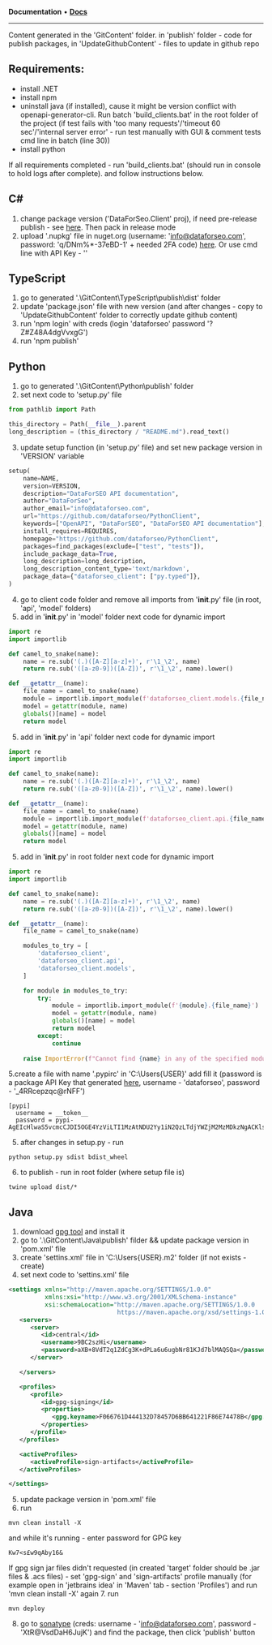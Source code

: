 **Documentation** • [**Docs**](globals.md)

***

Content generated in the 'GitContent' folder. in 'publish' folder - code for publish packages, in 'UpdateGithubContent' - files to update in github repo

## Requirements:
- install .NET
- install npm
- uninstall java (if installed), cause it might be version conflict with openapi-generator-cli. 
Run batch 'build_clients.bat' in the root folder of the project (if test fails with 'too many requests'/'timeout 60 sec'/'internal server error' - run test manually with GUI & comment tests cmd line in batch (line 30))
- install python

If all requirements completed - run 'build_clients.bat' (should run in console to hold logs after complete). and follow instructions below.

## C#
1. change package version ('DataForSeo.Client' proj), if need pre-release publish - see [here](https://learn.microsoft.com/en-us/nuget/create-packages/prerelease-packages). Then pack in release mode
2. upload '.nupkg' file in nuget.org (username: 'info@dataforseo.com', password: 'q/DNm%*-37eBD-1' + needed 2FA code) [here](https://www.nuget.org/packages/manage/upload). Or use cmd line with API Key - ''

## TypeScript
1. go to generated '.\GitContent\TypeScript\publish\dist' folder
2. update 'package.json' file with new version (and after changes - copy to 'UpdateGithubContent' folder to correctly update github content)
2. run 'npm login' with creds (login 'dataforseo' password '?Z#Z48A4dgVvxgG')
3. run 'npm publish'

## Python
1. go to generated '.\GitContent\Python\publish' folder
2. set next code to 'setup.py' file
```python
from pathlib import Path

this_directory = Path(__file__).parent
long_description = (this_directory / "README.md").read_text()
```
3. update setup function (in 'setup.py' file) and set new package version in 'VERSION' variable
```python
setup(
    name=NAME,
    version=VERSION,
    description="DataForSEO API documentation",
    author="DataForSeo",
    author_email="info@dataforseo.com",
    url="https://github.com/dataforseo/PythonClient",
    keywords=["OpenAPI", "DataForSEO", "DataForSEO API documentation"],
    install_requires=REQUIRES,
    homepage="https://github.com/dataforseo/PythonClient",
    packages=find_packages(exclude=["test", "tests"]),
    include_package_data=True,
    long_description=long_description,
    long_description_content_type='text/markdown',
    package_data={"dataforseo_client": ["py.typed"]},
)
```
4. go to client code folder and remove all imports from '__init__.py' file (in root, 'api', 'model' folders)
5. add in '__init__.py' in 'model' folder next code for dynamic import
```python
import re
import importlib

def camel_to_snake(name):
    name = re.sub('(.)([A-Z][a-z]+)', r'\1_\2', name)
    return re.sub('([a-z0-9])([A-Z])', r'\1_\2', name).lower()

def __getattr__(name):
    file_name = camel_to_snake(name)
    module = importlib.import_module(f'dataforseo_client.models.{file_name}')
    model = getattr(module, name)
    globals()[name] = model
    return model
```

5. add in '__init__.py' in 'api' folder next code for dynamic import
```python
import re
import importlib

def camel_to_snake(name):
    name = re.sub('(.)([A-Z][a-z]+)', r'\1_\2', name)
    return re.sub('([a-z0-9])([A-Z])', r'\1_\2', name).lower()

def __getattr__(name):
    file_name = camel_to_snake(name)
    module = importlib.import_module(f'dataforseo_client.api.{file_name}')
    model = getattr(module, name)
    globals()[name] = model
    return model
```

5. add in '__init__.py' in root folder next code for dynamic import
```python
import re
import importlib

def camel_to_snake(name):
    name = re.sub('(.)([A-Z][a-z]+)', r'\1_\2', name)
    return re.sub('([a-z0-9])([A-Z])', r'\1_\2', name).lower()

def __getattr__(name):
    file_name = camel_to_snake(name)

    modules_to_try = [
        'dataforseo_client',
        'dataforseo_client.api',
        'dataforseo_client.models',
    ]

    for module in modules_to_try:
        try:
            module = importlib.import_module(f'{module}.{file_name}')
            model = getattr(module, name)
            globals()[name] = model
            return model
        except:
            continue
    
    raise ImportError(f"Cannot find {name} in any of the specified modules")
```

5.create a file with name '.pypirc' in 'C:\Users{USER}\'
   add fill it (password is a package API Key that generated [here](https://pypi.org/manage/account/), username - 'dataforseo', password - '_4RRcepzqc@rNFF')
```
[pypi]
  username = __token__
  password = pypi-AgEIcHlwaS5vcmcCJDI5OGE4YzViLTI1MzAtNDU2Yy1iN2QzLTdjYWZjM2MzMDkzNgACKlszLCJhMjM0YzIyOS0wMTE5LTQ2NGItYjE0Yy1hYjU1M2RhN2I1YTEiXQAABiANslbZHVSszuOw7bPLqnSFytZssIsGe6zqkHiqz6sSBQ
```
5. after changes in setup.py - run 
```cli 
python setup.py sdist bdist_wheel
```
6. to publish - run in root folder (where setup file is)
```cli
twine upload dist/*
```

## Java

1. download [gpg tool](https://www.gpg4win.org/) and install it
2. go to '.\GitContent\Java\publish'  filder && update package version in 'pom.xml' file
3. create 'settins.xml' file in 'C:\Users{USER}\.m2\' folder (if not exists - create)
3. set next code to 'settins.xml' file
```xml
<settings xmlns="http://maven.apache.org/SETTINGS/1.0.0"
          xmlns:xsi="http://www.w3.org/2001/XMLSchema-instance"
          xsi:schemaLocation="http://maven.apache.org/SETTINGS/1.0.0
                              https://maven.apache.org/xsd/settings-1.0.0.xsd">
   <servers>
      <server>
         <id>central</id>
         <username>9BC2szHi</username>
         <password>aXB+8VdT2q1ZdCg3K+dPLa6u6ugbNr81KJd7blMAQSQa</password>
      </server>

   </servers>

   <profiles>
      <profile>
         <id>gpg-signing</id>
         <properties>
            <gpg.keyname>F066761D444132D78457D6BB641221F86E74478B</gpg.keyname> <!-- Specify your GPG key ID here -->
         </properties>
      </profile>
   </profiles>

   <activeProfiles>
      <activeProfile>sign-artifacts</activeProfile>
   </activeProfiles>

</settings>
```
5. update package version in 'pom.xml' file 
6. run 
```cli
mvn clean install -X
```
and while it's running - enter password for GPG key
```
Kw7<s£w9qAby16&
```
If gpg sign jar files didn't requested (in created 'target' folder should be .jar files & .acs files) - set 'gpg-sign' and 'sign-artifacts' profile manually (for example open in 'jetbrains idea' in 'Maven' tab - section 'Profiles') and run 'mvn clean install -X' again 
7. run 
```cli
mvn deploy
```
8. go to [sonatype](https://central.sonatype.com/publishing) (creds: username - 'info@dataforseo.com', password - 'XtR@VsdDaH6JujK') and find the package, then click 'publish' button
